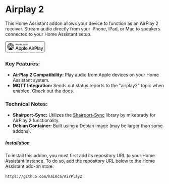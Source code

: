 # Airplay 2

This Home Assistant addon allows your device to function as an AirPlay 2 receiver.
Stream audio directly from your iPhone, iPad, or Mac to speakers connected to your Home Assistant setup.

<img width=25% src="logo.png">

### Key Features:

* **AirPlay 2 Compatibility:** Play audio from Apple devices on your Home Assistant system.
* **MQTT Integration:** Sends out status reports to the "airplay2" topic when enabled. Check out the [docs](https://github.com/mikebrady/shairport-sync/blob/master/MQTT.md).

### Technical Notes:

* **Shairport-Sync:** Utilizes the [Shairport-Sync](https://github.com/mikebrady/shairport-sync) library by mikebrady for AirPlay 2 functionality.
* **Debian Container:** Built using a Debian image (may be larger than some addons).

##### Installation

To install this addon, you must first add its repository URL to your Home Assistant instance.
To do so, add the repository URL below to the Home Assistant add-on store:

`https://github.com/haimca/AirPlay2`

